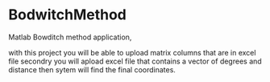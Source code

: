 # BodwitchMethod
Matlab Bowditch method application,

with this project you will be able to upload matrix columns that are in excel file 
 secondry you will apload excel file that contains a vector of degrees and distance then sytem will find the final coordinates.
 
 
